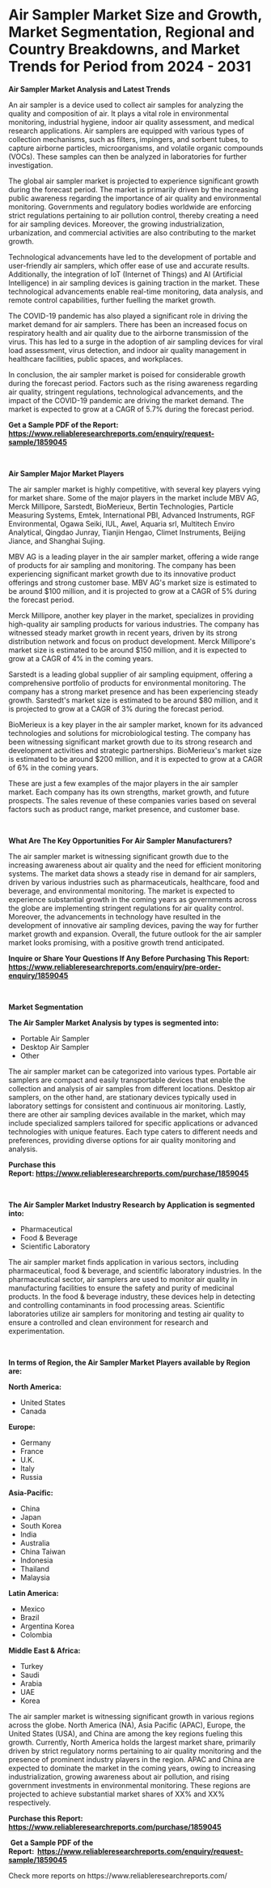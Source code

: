 <p><h1>Air Sampler Market Size and Growth, Market Segmentation, Regional and Country Breakdowns, and Market Trends for Period from 2024 -  2031</h1></p><p><strong>Air Sampler Market Analysis and Latest Trends</strong></p>
<p><p>An air sampler is a device used to collect air samples for analyzing the quality and composition of air. It plays a vital role in environmental monitoring, industrial hygiene, indoor air quality assessment, and medical research applications. Air samplers are equipped with various types of collection mechanisms, such as filters, impingers, and sorbent tubes, to capture airborne particles, microorganisms, and volatile organic compounds (VOCs). These samples can then be analyzed in laboratories for further investigation.</p><p>The global air sampler market is projected to experience significant growth during the forecast period. The market is primarily driven by the increasing public awareness regarding the importance of air quality and environmental monitoring. Governments and regulatory bodies worldwide are enforcing strict regulations pertaining to air pollution control, thereby creating a need for air sampling devices. Moreover, the growing industrialization, urbanization, and commercial activities are also contributing to the market growth.</p><p>Technological advancements have led to the development of portable and user-friendly air samplers, which offer ease of use and accurate results. Additionally, the integration of IoT (Internet of Things) and AI (Artificial Intelligence) in air sampling devices is gaining traction in the market. These technological advancements enable real-time monitoring, data analysis, and remote control capabilities, further fuelling the market growth.</p><p>The COVID-19 pandemic has also played a significant role in driving the market demand for air samplers. There has been an increased focus on respiratory health and air quality due to the airborne transmission of the virus. This has led to a surge in the adoption of air sampling devices for viral load assessment, virus detection, and indoor air quality management in healthcare facilities, public spaces, and workplaces.</p><p>In conclusion, the air sampler market is poised for considerable growth during the forecast period. Factors such as the rising awareness regarding air quality, stringent regulations, technological advancements, and the impact of the COVID-19 pandemic are driving the market demand. The market is expected to grow at a CAGR of 5.7% during the forecast period.</p></p>
<p><strong>Get a Sample PDF of the Report:&nbsp; <a href="https://www.reliableresearchreports.com/enquiry/request-sample/1859045">https://www.reliableresearchreports.com/enquiry/request-sample/1859045</a></strong></p>
<p>&nbsp;</p>
<p><strong>Air Sampler Major Market Players</strong></p>
<p><p>The air sampler market is highly competitive, with several key players vying for market share. Some of the major players in the market include MBV AG, Merck Millipore, Sarstedt, BioMerieux, Bertin Technologies, Particle Measuring Systems, Emtek, International PBI, Advanced Instruments, RGF Environmental, Ogawa Seiki, IUL, Awel, Aquaria srl, Multitech Enviro Analytical, Qingdao Junray, Tianjin Hengao, Climet Instruments, Beijing Jiance, and Shanghai Sujing.</p><p>MBV AG is a leading player in the air sampler market, offering a wide range of products for air sampling and monitoring. The company has been experiencing significant market growth due to its innovative product offerings and strong customer base. MBV AG's market size is estimated to be around $100 million, and it is projected to grow at a CAGR of 5% during the forecast period.</p><p>Merck Millipore, another key player in the market, specializes in providing high-quality air sampling products for various industries. The company has witnessed steady market growth in recent years, driven by its strong distribution network and focus on product development. Merck Millipore's market size is estimated to be around $150 million, and it is expected to grow at a CAGR of 4% in the coming years.</p><p>Sarstedt is a leading global supplier of air sampling equipment, offering a comprehensive portfolio of products for environmental monitoring. The company has a strong market presence and has been experiencing steady growth. Sarstedt's market size is estimated to be around $80 million, and it is projected to grow at a CAGR of 3% during the forecast period.</p><p>BioMerieux is a key player in the air sampler market, known for its advanced technologies and solutions for microbiological testing. The company has been witnessing significant market growth due to its strong research and development activities and strategic partnerships. BioMerieux's market size is estimated to be around $200 million, and it is expected to grow at a CAGR of 6% in the coming years.</p><p>These are just a few examples of the major players in the air sampler market. Each company has its own strengths, market growth, and future prospects. The sales revenue of these companies varies based on several factors such as product range, market presence, and customer base.</p></p>
<p>&nbsp;</p>
<p><strong>What Are The Key Opportunities For Air Sampler Manufacturers?</strong></p>
<p><p>The air sampler market is witnessing significant growth due to the increasing awareness about air quality and the need for efficient monitoring systems. The market data shows a steady rise in demand for air samplers, driven by various industries such as pharmaceuticals, healthcare, food and beverage, and environmental monitoring. The market is expected to experience substantial growth in the coming years as governments across the globe are implementing stringent regulations for air quality control. Moreover, the advancements in technology have resulted in the development of innovative air sampling devices, paving the way for further market growth and expansion. Overall, the future outlook for the air sampler market looks promising, with a positive growth trend anticipated.</p></p>
<p><strong>Inquire or Share Your Questions If Any Before Purchasing This Report: <a href="https://www.reliableresearchreports.com/enquiry/pre-order-enquiry/1859045">https://www.reliableresearchreports.com/enquiry/pre-order-enquiry/1859045</a></strong></p>
<p>&nbsp;</p>
<p><strong>Market Segmentation</strong></p>
<p><strong>The Air Sampler Market Analysis by types is segmented into:</strong></p>
<p><ul><li>Portable Air Sampler</li><li>Desktop Air Sampler</li><li>Other</li></ul></p>
<p><p>The air sampler market can be categorized into various types. Portable air samplers are compact and easily transportable devices that enable the collection and analysis of air samples from different locations. Desktop air samplers, on the other hand, are stationary devices typically used in laboratory settings for consistent and continuous air monitoring. Lastly, there are other air sampling devices available in the market, which may include specialized samplers tailored for specific applications or advanced technologies with unique features. Each type caters to different needs and preferences, providing diverse options for air quality monitoring and analysis.</p></p>
<p><strong>Purchase this Report:&nbsp;<a href="https://www.reliableresearchreports.com/purchase/1859045">https://www.reliableresearchreports.com/purchase/1859045</a></strong></p>
<p>&nbsp;</p>
<p><strong>The Air Sampler Market Industry Research by Application is segmented into:</strong></p>
<p><ul><li>Pharmaceutical</li><li>Food & Beverage</li><li>Scientific Laboratory</li></ul></p>
<p><p>The air sampler market finds application in various sectors, including pharmaceutical, food & beverage, and scientific laboratory industries. In the pharmaceutical sector, air samplers are used to monitor air quality in manufacturing facilities to ensure the safety and purity of medicinal products. In the food & beverage industry, these devices help in detecting and controlling contaminants in food processing areas. Scientific laboratories utilize air samplers for monitoring and testing air quality to ensure a controlled and clean environment for research and experimentation.</p></p>
<p>&nbsp;</p>
<p><strong>In terms of Region, the Air Sampler Market Players available by Region are:</strong></p>
<p>
    <p> <strong> North America: </strong>
        <ul>
            <li>United States</li>
            <li>Canada</li>
        </ul>
        </p> 
    <p> <strong> Europe: </strong>
        <ul>
            <li>Germany</li>
            <li>France</li>
            <li>U.K.</li>
            <li>Italy</li>
            <li>Russia</li>
        </ul>
        </p> 
    <p> <strong> Asia-Pacific: </strong>
        <ul>
            <li>China</li>
            <li>Japan</li>
            <li>South Korea</li>
            <li>India</li>
            <li>Australia</li>
            <li>China Taiwan</li>
            <li>Indonesia</li>
            <li>Thailand</li>
            <li>Malaysia</li>
        </ul>
        </p> 
    <p> <strong> Latin America: </strong>
        <ul>
            <li>Mexico</li>
            <li>Brazil</li>
            <li>Argentina Korea</li>
            <li>Colombia</li>
        </ul>
        </p> 
    <p> <strong> Middle East & Africa: </strong>
        <ul>
            <li>Turkey</li>
            <li>Saudi</li>
            <li>Arabia</li>
            <li>UAE</li>
            <li>Korea</li>
        </ul>
    </p>
    </p>
<p><p>The air sampler market is witnessing significant growth in various regions across the globe. North America (NA), Asia Pacific (APAC), Europe, the United States (USA), and China are among the key regions fueling this growth. Currently, North America holds the largest market share, primarily driven by strict regulatory norms pertaining to air quality monitoring and the presence of prominent industry players in the region. APAC and China are expected to dominate the market in the coming years, owing to increasing industrialization, growing awareness about air pollution, and rising government investments in environmental monitoring. These regions are projected to achieve substantial market shares of XX% and XX% respectively.</p></p>
<p><strong>Purchase this Report: <a href="https://www.reliableresearchreports.com/purchase/1859045">https://www.reliableresearchreports.com/purchase/1859045</a></strong></p>
<p>&nbsp;<strong>Get a Sample PDF of the Report:&nbsp;&nbsp;<a href="https://www.reliableresearchreports.com/enquiry/request-sample/1859045">https://www.reliableresearchreports.com/enquiry/request-sample/1859045</a></strong></p>
<p><strong></strong></p>
<p>Check more reports on https://www.reliableresearchreports.com/</p>